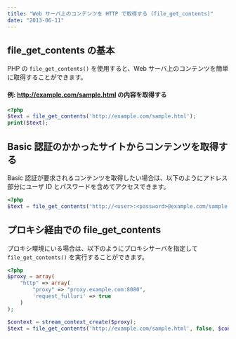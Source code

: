 ```yaml
---
title: "Web サーバ上のコンテンツを HTTP で取得する (file_get_contents)"
date: "2013-06-11"
---
```


file_get_contents の基本
----

PHP の `file_get_contents()` を使用すると、Web サーバ上のコンテンツを簡単に取得することができます。

#### 例: http://example.com/sample.html の内容を取得する

~~~ php
<?php
$text = file_get_contents('http://example.com/sample.html');
print($text);
~~~


Basic 認証のかかったサイトからコンテンツを取得する
----

Basic 認証が要求されるコンテンツを取得したい場合は、以下のようにアドレス部分にユーザ ID とパスワードを含めてアクセスできます。

~~~ php
<?php
$text = file_get_contents('http://<user>:<password>@example.com/sample.html');
~~~


プロキシ経由での file_get_contents
----

プロキシ環境にいる場合は、以下のようにプロキシサーバを指定して `file_get_contents()` を実行することができます。

~~~ php
<?php
$proxy = array(
    "http" => array(
        "proxy" => "proxy.example.com:8080",
        'request_fulluri' => true
    )
);

$context = stream_context_create($proxy);
$text = file_get_contents('http://example.com/sample.html', false, $context);
~~~

